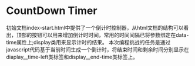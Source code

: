 # CountDown Timer

初始文档index-start.html中提供了一个倒计时控制器，从html文档的结构可以看出，顶部的按钮可以用来增加倒计时时间，常用的时间间隔已将参数绑定在data-time属性上;display类用来显示计时的结果。
本次编程挑战的任务是通过javascript代码基于当前时间生成一个倒计时，将结束时间和剩余时间分别显示在diaplay__time-left类标签和display__end-time类标签上。
